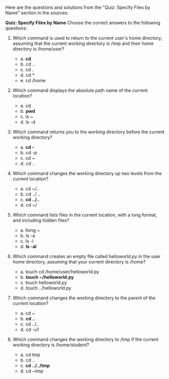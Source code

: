 Here are the questions and solutions from the "Quiz: Specify Files by Name" section in the sources:

**Quiz: Specify Files by Name**
Choose the correct answers to the following questions:

1.  Which command is used to return to the current user's home directory, assuming that the current working directory is /tmp and their home directory is /home/user?
    *   a. **cd**
    *   b. cd ..
    *   c. cd .
    *   d. cd *
    *   e. cd /home

2.  Which command displays the absolute path name of the current location?
    *   a. cd
    *   b. **pwd**
    *   c. ls ~
    *   d. ls -d

3.  Which command returns you to the working directory before the current working directory?
    *   a. **cd -**
    *   b. cd -p
    *   c. cd ~
    *   d. cd ..

4.  Which command changes the working directory up two levels from the current location?
    *   a. cd ~/..
    *   b. cd ../ ..
    *   c. **cd ../..**
    *   d. cd ~/

5.  Which command lists files in the current location, with a long format, and including hidden files?
    *   a. llong ~
    *   b. ls -a
    *   c. ls -l
    *   d. **ls -al**

6.  Which command creates an empty file called helloworld.py in the user home directory, assuming that your current directory is /home?
    *   a. touch cd /home/user/helloworld.py
    *   b. **touch ~/helloworld.py**
    *   c. touch helloworld.py
    *   d. touch ../helloworld.py

7.  Which command changes the working directory to the parent of the current location?
    *   a. cd ~
    *   b. **cd ..**
    *   c. cd ../..
    *   d. cd -u1

8.  Which command changes the working directory to /tmp if the current working directory is /home/student?
    *   a. cd tmp
    *   b. cd ..
    *   c. **cd ../../tmp**
    *   d. cd ~tmp